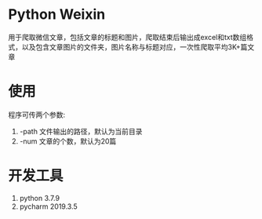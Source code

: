 # Python Weixin

用于爬取微信文章，包括文章的标题和图片，爬取结束后输出成excel和txt数组格式，以及包含文章图片的文件夹，图片名称与标题对应，一次性爬取平均3K+篇文章

# 使用

程序可传两个参数:

1. -path 文件输出的路径，默认为当前目录
2. -num 文章的个数，默认为20篇

# 开发工具

1. python 3.7.9
2. pycharm 2019.3.5
